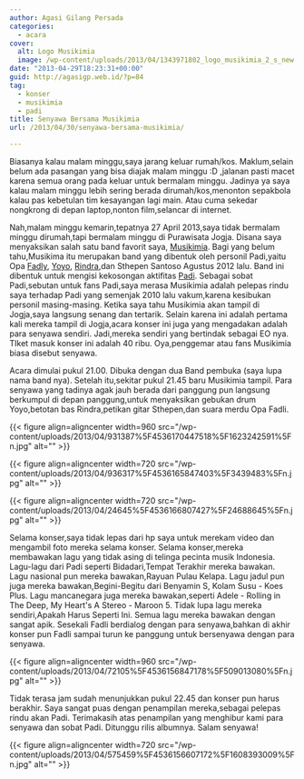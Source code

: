 ```yaml
---
author: Agasi Gilang Persada
categories:
  - acara
cover:
  alt: Logo Musikimia
  image: /wp-content/uploads/2013/04/1343971802_logo_musikimia_2_s_new.jpg
date: "2013-04-29T18:23:31+00:00"
guid: http://agasigp.web.id/?p=84
tag:
  - konser
  - musikimia
  - padi
title: Senyawa Bersama Musikimia
url: /2013/04/30/senyawa-bersama-musikimia/

---
```

Biasanya kalau malam minggu,saya jarang keluar rumah/kos. Maklum,selain belum ada pasangan yang bisa diajak malam minggu :D ,jalanan pasti macet karena semua orang pada keluar untuk bermalam minggu. Jadinya ya saya kalau malam minggu lebih sering berada dirumah/kos,menonton sepakbola kalau pas kebetulan tim kesayangan lagi main. Atau cuma sekedar nongkrong di depan laptop,nonton film,selancar di internet.

Nah,malam minggu kemarin,tepatnya 27 April 2013,saya tidak bermalam minggu dirumah,tapi bermalam minggu di Purawisata Jogja. Disana saya menyaksikan salah satu band favorit saya, [Musikimia](http://musikimia.com "Musikimia"). Bagi yang belum tahu,Musikima itu merupakan band yang dibentuk oleh personil Padi,yaitu Opa [Fadly](http://twitter.com/FadlyPadi13), [Yoyo](http://twitter.com/tamasabiansyah), [Rindra](http://twitter.com/RoninBazz),dan Sthepen Santoso Agustus 2012 lalu. Band ini dibentuk untuk mengisi kekosongan aktifitas [Padi](http://sobatpadi.net). Sebagai sobat Padi,sebutan untuk fans Padi,saya merasa Musikimia adalah pelepas rindu saya terhadap Padi yang semenjak 2010 lalu vakum,karena kesibukan personil masing-masing. Ketika saya tahu Musikimia akan tampil di Jogja,saya langsung senang dan tertarik. Selain karena ini adalah pertama kali mereka tampil di Jogja,acara konser ini juga yang mengadakan adalah para senyawa sendiri. Jadi,mereka sendiri yang bertindak sebagai EO nya. TIket masuk konser ini adalah 40 ribu. Oya,penggemar atau fans Musikimia biasa disebut senyawa.

Acara dimulai pukul 21.00. Dibuka dengan dua Band pembuka (saya lupa nama band nya). Setelah itu,sekitar pukul 21.45 baru Musikimia tampil. Para senyawa yang tadinya agak jauh berada dari panggung pun langsung berkumpul di depan panggung,untuk menyaksikan gebukan drum Yoyo,betotan bas Rindra,petikan gitar Sthepen,dan suara merdu Opa Fadli.

{{< figure align=aligncenter width=960 src="/wp-content/uploads/2013/04/931387%5F4536170447518%5F1623242591%5Fn.jpg" alt="" >}}

{{< figure align=aligncenter width=720 src="/wp-content/uploads/2013/04/936317%5F4536165847403%5F3439483%5Fn.jpg" alt="" >}}

{{< figure align=aligncenter width=720 src="/wp-content/uploads/2013/04/24645%5F4536166807427%5F24688645%5Fn.jpg" alt="" >}}

Selama konser,saya tidak lepas dari hp saya untuk merekam video dan mengambil foto mereka selama konser. Selama konser,mereka membawakan lagu yang tidak asing di telinga pecinta musik Indonesia. Lagu-lagu dari Padi seperti Bidadari,Tempat Terakhir mereka bawakan. Lagu nasional pun mereka bawakan,Rayuan Pulau Kelapa. Lagu jadul pun juga mereka bawakan,Begini-Begitu dari Benyamin S, Kolam Susu - Koes Plus. Lagu mancanegara juga mereka bawakan,seperti Adele - Rolling in The Deep, My Heart's A Stereo - Maroon 5. Tidak lupa lagu mereka sendiri,Apakah Harus Seperti Ini. Semua lagu mereka bawakan dengan sangat apik. Sesekali Fadli berdialog dengan para senyawa,bahkan di akhir konser pun Fadli sampai turun ke panggung untuk bersenyawa dengan para senyawa.

{{< figure align=aligncenter width=960 src="/wp-content/uploads/2013/04/72105%5F4536156847178%5F509013080%5Fn.jpg" alt="" >}}

Tidak terasa jam sudah menunjukkan pukul 22.45 dan konser pun harus berakhir. Saya sangat puas dengan penampilan mereka,sebagai pelepas rindu akan Padi. Terimakasih atas penampilan yang menghibur kami para senyawa dan sobat Padi. Ditunggu rilis albumnya. Salam senyawa!

{{< figure align=aligncenter width=720 src="/wp-content/uploads/2013/04/575459%5F4536156607172%5F1608393009%5Fn.jpg" alt="" >}}
